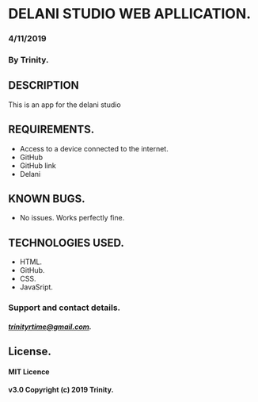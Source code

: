 # DELANI STUDIO WEB APLLICATION.

###  4/11/2019
###  By Trinity.

##   DESCRIPTION
   This is an app for the delani studio

##   REQUIREMENTS.
- Access to a device connected to the internet.
- GitHub
- GitHub link
- Delani

## KNOWN BUGS.
- No issues. Works perfectly fine.

## TECHNOLOGIES USED.
- HTML.
- GitHub.
- CSS.
- JavaSript.

###   Support and contact details.

##### trinityrtime@gmail.com.

##   License.
#### MIT Licence
#### v3.0 Copyright (c) 2019 Trinity.